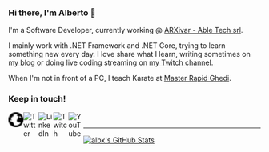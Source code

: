 ### Hi there, I'm Alberto 👋

I'm a Software Developer, currently working @ [ARXivar - Able Tech srl](https://www.arxivar.it/it/).

I mainly work with .NET Framework and .NET Core, trying to learn something new every day. I love share what I learn, writing sometimes on [my blog][blog] or doing live coding streaming on [my Twitch channel][twitch].

When I'm not in front of a PC, I teach Karate at [Master Rapid Ghedi](http://www.masterrapidghedi.it/).

### Keep in touch!

[<img align="left" alt="About Me" width="30px" src="https://raw.githubusercontent.com/iconic/open-iconic/master/svg/globe.svg" />][website] 
[<img align="left" alt="Twitter" width="30px" src="https://cdn.jsdelivr.net/npm/simple-icons@v3/icons/twitter.svg" />][twitter]
[<img align="left" alt="LinkedIn" width="30px" src="https://cdn.jsdelivr.net/npm/simple-icons@v3/icons/linkedin.svg" />][linkedin]
[<img align="left" alt="Twitch" width="30px" src="https://cdn.jsdelivr.net/npm/simple-icons@v3/icons/twitch.svg" />][twitch]
[<img align="left" alt="YouTube" width="30px" src="https://cdn.jsdelivr.net/npm/simple-icons@v3/icons/youtube.svg"/>][youtube]

<br/>
<hr/>

[<img align="center" src="https://github-readme-stats.vercel.app/api?username=albx&show_icons=true&line_height=27&count_private=true&title_color=ffffff&text_color=c9cacc&icon_color=2bbc8a&bg_color=1d1f21" alt="albx's GitHub Stats" />][github]

[website]: http://www.morialberto.it/
[blog]: http://www.morialberto.it/blog/
[twitter]: https://twitter.com/albx87/
[linkedin]: https://www.linkedin.com/in/morialberto/
[github]: https://github.com/albx/
[twitch]: https://www.twitch.tv/albx87
[youtube]: https://www.youtube.com/channel/UCKQ-L2d8p5NPiObLoh7YXRw
